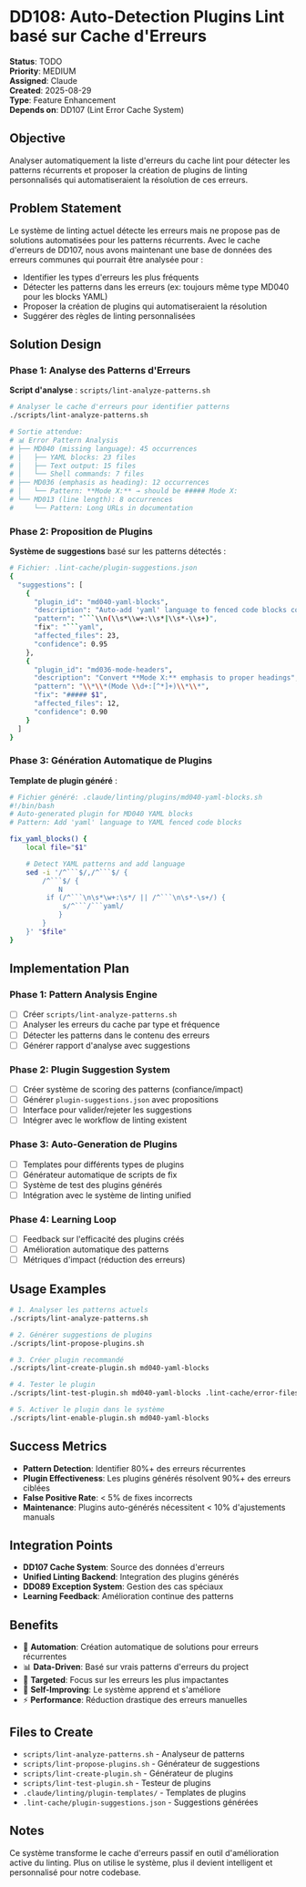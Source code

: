 # DD108: Auto-Detection Plugins Lint basé sur Cache d'Erreurs

**Status**: TODO  
**Priority**: MEDIUM  
**Assigned**: Claude  
**Created**: 2025-08-29  
**Type**: Feature Enhancement  
**Depends on**: DD107 (Lint Error Cache System)

## Objective

Analyser automatiquement la liste d'erreurs du cache lint pour détecter les patterns récurrents et proposer la création
de plugins de linting personnalisés qui automatiseraient la résolution de ces erreurs.

## Problem Statement

Le système de linting actuel détecte les erreurs mais ne propose pas de solutions automatisées pour les patterns
récurrents. Avec le cache d'erreurs de DD107, nous avons maintenant une base de données des erreurs communes qui
pourrait être analysée pour :

- Identifier les types d'erreurs les plus fréquents
- Détecter les patterns dans les erreurs (ex: toujours même type MD040 pour les blocks YAML)
- Proposer la création de plugins qui automatiseraient la résolution
- Suggérer des règles de linting personnalisées

## Solution Design

### Phase 1: Analyse des Patterns d'Erreurs

**Script d'analyse** : `scripts/lint-analyze-patterns.sh`

```bash
# Analyser le cache d'erreurs pour identifier patterns
./scripts/lint-analyze-patterns.sh

# Sortie attendue:
# 📊 Error Pattern Analysis
# ├── MD040 (missing language): 45 occurrences
# │   ├── YAML blocks: 23 files
# │   ├── Text output: 15 files
# │   └── Shell commands: 7 files
# ├── MD036 (emphasis as heading): 12 occurrences
# │   └── Pattern: **Mode X:** → should be ##### Mode X:
# └── MD013 (line length): 8 occurrences
#     └── Pattern: Long URLs in documentation
```

### Phase 2: Proposition de Plugins

**Système de suggestions** basé sur les patterns détectés :

````bash
# Fichier: .lint-cache/plugin-suggestions.json
{
  "suggestions": [
    {
      "plugin_id": "md040-yaml-blocks",
      "description": "Auto-add 'yaml' language to fenced code blocks containing YAML",
      "pattern": "```\\n(\\s*\\w+:\\s*|\\s*-\\s+)",
      "fix": "```yaml",
      "affected_files": 23,
      "confidence": 0.95
    },
    {
      "plugin_id": "md036-mode-headers",
      "description": "Convert **Mode X:** emphasis to proper headings",
      "pattern": "\\*\\*(Mode \\d+:[^*]+)\\*\\*",
      "fix": "##### $1",
      "affected_files": 12,
      "confidence": 0.90
    }
  ]
}
````

### Phase 3: Génération Automatique de Plugins

**Template de plugin généré** :

````bash
# Fichier généré: .claude/linting/plugins/md040-yaml-blocks.sh
#!/bin/bash
# Auto-generated plugin for MD040 YAML blocks
# Pattern: Add 'yaml' language to YAML fenced code blocks

fix_yaml_blocks() {
    local file="$1"

    # Detect YAML patterns and add language
    sed -i '/^```$/,/^```$/ {
        /^```$/ {
            N
         if (/^```\n\s*\w+:\s*/ || /^```\n\s*-\s+/) {
             s/^```/```yaml/
            }
        }
    }' "$file"
}
````

## Implementation Plan

### Phase 1: Pattern Analysis Engine

- [ ] Créer `scripts/lint-analyze-patterns.sh`
- [ ] Analyser les erreurs du cache par type et fréquence
- [ ] Détecter les patterns dans le contenu des erreurs
- [ ] Générer rapport d'analyse avec suggestions

### Phase 2: Plugin Suggestion System

- [ ] Créer système de scoring des patterns (confiance/impact)
- [ ] Générer `plugin-suggestions.json` avec propositions
- [ ] Interface pour valider/rejeter les suggestions
- [ ] Intégrer avec le workflow de linting existent

### Phase 3: Auto-Generation de Plugins

- [ ] Templates pour différents types de plugins
- [ ] Générateur automatique de scripts de fix
- [ ] Système de test des plugins générés
- [ ] Intégration avec le système de linting unified

### Phase 4: Learning Loop

- [ ] Feedback sur l'efficacité des plugins créés
- [ ] Amélioration automatique des patterns
- [ ] Métriques d'impact (réduction des erreurs)

## Usage Examples

```bash
# 1. Analyser les patterns actuels
./scripts/lint-analyze-patterns.sh

# 2. Générer suggestions de plugins
./scripts/lint-propose-plugins.sh

# 3. Créer plugin recommandé
./scripts/lint-create-plugin.sh md040-yaml-blocks

# 4. Tester le plugin
./scripts/lint-test-plugin.sh md040-yaml-blocks .lint-cache/error-files.txt

# 5. Activer le plugin dans le système
./scripts/lint-enable-plugin.sh md040-yaml-blocks
```

## Success Metrics

- **Pattern Detection**: Identifier 80%+ des erreurs récurrentes
- **Plugin Effectiveness**: Les plugins générés résolvent 90%+ des erreurs ciblées
- **False Positive Rate**: < 5% de fixes incorrects
- **Maintenance**: Plugins auto-générés nécessitent < 10% d'ajustements manuals

## Integration Points

- **DD107 Cache System**: Source des données d'erreurs
- **Unified Linting Backend**: Integration des plugins générés
- **DD089 Exception System**: Gestion des cas spéciaux
- **Learning Feedback**: Amélioration continue des patterns

## Benefits

- 🤖 **Automation**: Création automatique de solutions pour erreurs récurrentes
- 📊 **Data-Driven**: Basé sur vrais patterns d'erreurs du project
- 🎯 **Targeted**: Focus sur les erreurs les plus impactantes
- 🔄 **Self-Improving**: Le système apprend et s'améliore
- ⚡ **Performance**: Réduction drastique des erreurs manuelles

## Files to Create

- `scripts/lint-analyze-patterns.sh` - Analyseur de patterns
- `scripts/lint-propose-plugins.sh` - Générateur de suggestions
- `scripts/lint-create-plugin.sh` - Générateur de plugins
- `scripts/lint-test-plugin.sh` - Testeur de plugins
- `.claude/linting/plugin-templates/` - Templates de plugins
- `.lint-cache/plugin-suggestions.json` - Suggestions générées

## Notes

Ce système transforme le cache d'erreurs passif en outil d'amélioration active du linting. Plus on utilise le système,
plus il devient intelligent et personnalisé pour notre codebase.
